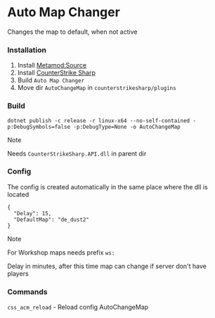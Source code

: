 # Auto Map Changer
Changes the map to default, when not active
### Installation
1. Install [Metamod:Source](https://www.sourcemm.net/downloads.php/?branch=master)
2. Install [CounterStrike Sharp](https://github.com/roflmuffin/CounterStrikeSharp) 
3. Build `Auto Map Changer`
4. Move dir `AutoChangeMap` in `counterstrikesharp/plugins`
### Build
```
dotnet publish -c release -r linux-x64 --no-self-contained -p:DebugSymbols=false -p:DebugType=None -o AutoChangeMap
```
> [!NOTE]
> Needs `CounterStrikeSharp.API.dll` in parent dir
### Config
The config is created automatically in the same place where the dll is located
```
{
  "Delay": 15,
  "DefaultMap": "de_dust2"
}
```
> [!NOTE]
> For Workshop maps needs prefix `ws:`
>
> Delay in minutes, after this time map can change if server don't have players
### Commands
`css_acm_reload` - Reload config AutoChangeMap
